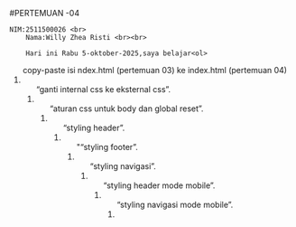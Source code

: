 #PERTEMUAN -04

    NIM:2511500026 <br>
        Nama:Willy Zhea Risti <br><br>

        Hari ini Rabu 5-oktober-2025,saya belajar<ol>
<ol>copy-paste isi ndex.html (pertemuan 03) ke index.html (pertemuan 04)<li>
<ol>“ganti internal css ke eksternal css”.<li>
<ol>“aturan css untuk body dan global reset”.<li>
<ol>“styling header”.<li>
<ol>"“styling footer”.<li>
<ol>“styling navigasi”.<li>
<ol>“styling header mode mobile”.<li>
<ol>“styling navigasi mode mobile”.<li>